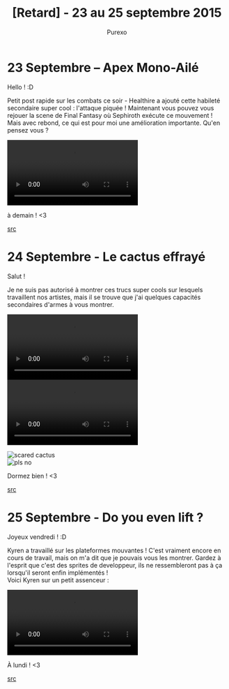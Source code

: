 ﻿---
layout: post
cover_alt: cover
categories:
- News
tags: []
title: "[Retard] - 23 au 25 septembre 2015"
cover: "/wp-content/uploads/2016/02/phoenix.jpg"
author: Purexo
---
# 23 Septembre – Apex Mono-Ailé
   
Hello ! :D

Petit post rapide sur les combats ce soir - Healthire a ajouté cette habileté secondaire super cool : l'attaque piquée ! Maintenant vous pouvez vous rejouer la scene de Final Fantasy où Sephiroth exécute ce mouvement ! Mais avec rebond, ce qui est pour moi une amélioration importante. Qu'en pensez vous ?

<video preload="metadata" loop="loop" controls="controls" height="auto" width="auto">
	<source src="http://zippy.gfycat.com/GoodnaturedFixedCreature.mp4" type="video/mp4; codecs='avc1.4D401E, mp4a.40.2'">
	<source src="http://zippy.gfycat.com/GoodnaturedFixedCreature.webm" type="video/webm">
	<a href="http://gfycat.com/GoodnaturedFixedCreature">View GIF at Gfycat.com</a>
</video>

à demain ! <3

[src](http://playstarbound.com/23rd-september-one-winged-apex/)

# 24 Septembre - Le cactus effrayé

Salut !

Je ne suis pas autorisé à montrer ces trucs super cools sur lesquels travaillent nos artistes, mais il se trouve que j'ai quelques capacités secondaires d'armes à vous montrer.

<video preload="metadata" loop="loop" controls="controls" height="auto" width="auto">
	<source src="http://zippy.gfycat.com/GraveHopefulAiredaleterrier.mp4" type="video/mp4; codecs='avc1.4D401E, mp4a.40.2'">
	<source src="http://zippy.gfycat.com/GraveHopefulAiredaleterrier.webm" type="video/webm">
	<a href="http://gfycat.com/GraveHopefulAiredaleterrier">View GIF at Gfycat.com</a>
</video>

<video preload="metadata" loop="loop" controls="controls" height="auto" width="auto">
	<source src="http://zippy.gfycat.com/BlackandwhiteCompassionateArmyworm.mp4" type="video/mp4; codecs='avc1.4D401E, mp4a.40.2'">
	<source src="http://zippy.gfycat.com/BlackandwhiteCompassionateArmyworm.webm" type="video/webm">
	<a href="http://gfycat.com/BlackandwhiteCompassionateArmyworm">View GIF at Gfycat.com</a>
</video>

![scared cactus](http://playstarbound.com/wp-content/uploads/2015/09/scaredcactus3.png)    
![pls no](http://playstarbound.com/wp-content/uploads/2015/09/Screenshot-2015-09-24-17.31.33.png)

Dormez bien ! <3

[src](http://playstarbound.com/24th-september-frightened-cactus/)

# 25 Septembre - Do you even lift ?

Joyeux vendredi ! :D

Kyren a travaillé sur les plateformes mouvantes ! C'est vraiment encore en cours de travail, mais on m'a dit que je pouvais vous les montrer. Gardez à l'esprit que c'est des sprites de developpeur, ils ne ressembleront pas à ça lorsqu'il seront enfin implémentés !   
Voici Kyren sur un petit assenceur :

<video preload="metadata" loop="loop" controls="controls" height="auto" width="auto">
	<source src="http://zippy.gfycat.com/AdvancedWiltedClingfish.mp4" type="video/mp4; codecs='avc1.4D401E, mp4a.40.2'">
	<source src="http://zippy.gfycat.com/AdvancedWiltedClingfish.webm" type="video/webm">
	<a href="http://gfycat.com/AdvancedWiltedClingfish">View GIF at Gfycat.com</a>
</video>

À lundi ! <3

[src](http://playstarbound.com/25th-september-do-you-even-lift/)
